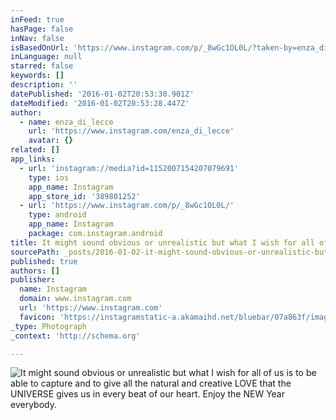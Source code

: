 ```yaml
---
inFeed: true
hasPage: false
inNav: false
isBasedOnUrl: 'https://www.instagram.com/p/_8wGc1OL0L/?taken-by=enza_di_lecce'
inLanguage: null
starred: false
keywords: []
description: ''
datePublished: '2016-01-02T20:53:30.901Z'
dateModified: '2016-01-02T20:53:28.447Z'
author:
  - name: enza_di_lecce
    url: 'https://www.instagram.com/enza_di_lecce'
    avatar: {}
related: []
app_links:
  - url: 'instagram://media?id=1152007154207079691'
    type: ios
    app_name: Instagram
    app_store_id: '389801252'
  - url: 'https://www.instagram.com/p/_8wGc1OL0L/'
    type: android
    app_name: Instagram
    package: com.instagram.android
title: It might sound obvious or unrealistic but what I wish for all of us is to be able to capture and to give all the natural and creative LOVE that the UNIVERSE gives us in every beat of our heart. Enjoy the NEW Year everybody.
sourcePath: _posts/2016-01-02-it-might-sound-obvious-or-unrealistic-but-what-i-wish-for-al.md
published: true
authors: []
publisher:
  name: Instagram
  domain: www.instagram.com
  url: 'https://www.instagram.com'
  favicon: 'https://instagramstatic-a.akamaihd.net/bluebar/07a863f/images/ico/favicon.ico'
_type: Photograph
_context: 'http://schema.org'

---
```

![It might sound obvious or unrealistic but what I wish for all of us is to be able to capture and to give all the natural and creative LOVE that the UNIVERSE gives us in every beat of our heart. Enjoy the NEW Year everybody.](https://s3-us-west-2.amazonaws.com/the-grid-img/p/efcf95195dce962b2f6bf8d670619e78807b9f2e.jpg)